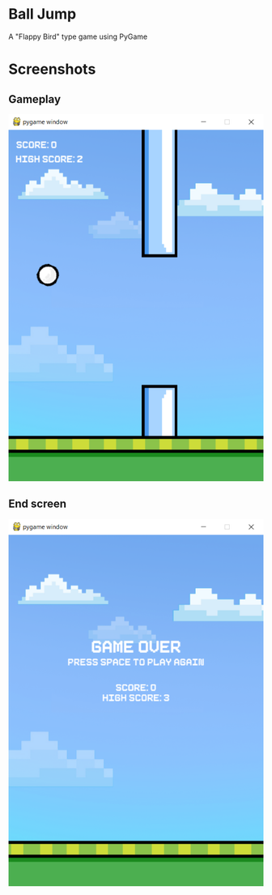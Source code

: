 # Ball Jump
A "Flappy Bird" type game using PyGame

# Screenshots
## Gameplay

![Alt text](screenshots/screenshot_gameplay.png)

## End screen

![Alt text](screenshots/screenshot_end.png)
